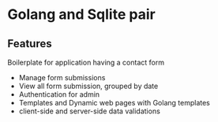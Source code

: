 # Golang and Sqlite pair

## Features

Boilerplate for application having a contact form
- Manage form submissions
- View all form submission, grouped by date
- Authentication for admin
- Templates and Dynamic web pages with Golang templates
- client-side and server-side data validations
